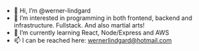 - 👋 Hi, I’m @werner-lindgard
- 👀 I’m interested in programming in both frontend, backend and infrastructure. Fullstack. And also martial arts!
- 🌱 I’m currently learning React, Node/Express and AWS
- 📫 I can be reached here: wernerlindgard@hotmail.com

<!---
werner-lindgard/werner-lindgard is a ✨ special ✨ repository because its `README.md` (this file) appears on your GitHub profile.
You can click the Preview link to take a look at your changes.
--->
